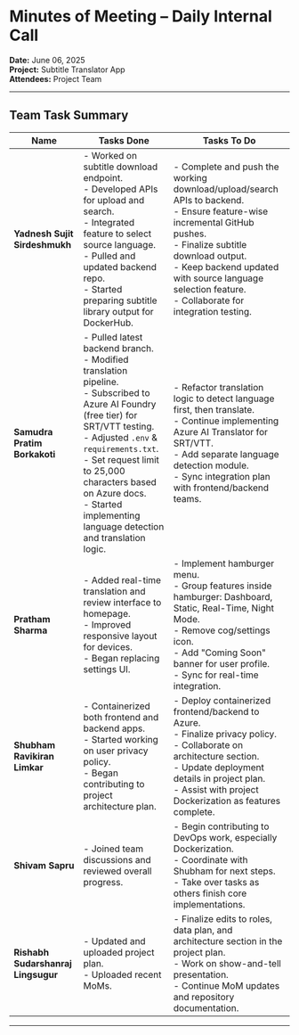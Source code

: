 # Minutes of Meeting – Daily Internal Call  
**Date:** June 06, 2025  
**Project:** Subtitle Translator App  
**Attendees:** Project Team  

---

## Team Task Summary

| **Name** | **Tasks Done** | **Tasks To Do** |
|----------|----------------|-----------------|
| **Yadnesh Sujit Sirdeshmukh** | - Worked on subtitle download endpoint.<br>- Developed APIs for upload and search.<br>- Integrated feature to select source language.<br>- Pulled and updated backend repo.<br>- Started preparing subtitle library output for DockerHub. | - Complete and push the working download/upload/search APIs to backend.<br>- Ensure feature-wise incremental GitHub pushes.<br>- Finalize subtitle download output.<br>- Keep backend updated with source language selection feature.<br>- Collaborate for integration testing. |
| **Samudra Pratim Borkakoti** | - Pulled latest backend branch.<br>- Modified translation pipeline.<br>- Subscribed to Azure AI Foundry (free tier) for SRT/VTT testing.<br>- Adjusted `.env` & `requirements.txt`.<br>- Set request limit to 25,000 characters based on Azure docs.<br>- Started implementing language detection and translation logic. | - Refactor translation logic to detect language first, then translate.<br>- Continue implementing Azure AI Translator for SRT/VTT.<br>- Add separate language detection module.<br>- Sync integration plan with frontend/backend teams. |
| **Pratham Sharma** | - Added real-time translation and review interface to homepage.<br>- Improved responsive layout for devices.<br>- Began replacing settings UI. | - Implement hamburger menu.<br>- Group features inside hamburger: Dashboard, Static, Real-Time, Night Mode.<br>- Remove cog/settings icon.<br>- Add "Coming Soon" banner for user profile.<br>- Sync for real-time integration. |
| **Shubham Ravikiran Limkar** | - Containerized both frontend and backend apps.<br>- Started working on user privacy policy.<br>- Began contributing to project architecture plan. | - Deploy containerized frontend/backend to Azure.<br>- Finalize privacy policy.<br>- Collaborate on architecture section.<br>- Update deployment details in project plan.<br>- Assist with project Dockerization as features complete. |
| **Shivam Sapru** | - Joined team discussions and reviewed overall progress. | - Begin contributing to DevOps work, especially Dockerization.<br>- Coordinate with Shubham for next steps.<br>- Take over tasks as others finish core implementations. |
| **Rishabh Sudarshanraj Lingsugur** | - Updated and uploaded project plan.<br>- Uploaded recent MoMs. | - Finalize edits to roles, data plan, and architecture section in the project plan.<br>- Work on show-and-tell presentation.<br>- Continue MoM updates and repository documentation. |

---
